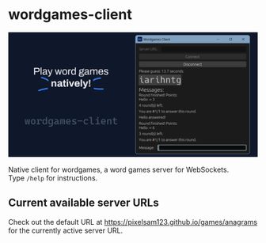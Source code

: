 # wordgames-client

![wordgames-client banner](https://raw.githubusercontent.com/PixelSam123/wordgames-client/refs/heads/main/docs/wordgames-client.webp)

Native client for wordgames, a word games server for WebSockets.  
Type `/help` for instructions.

## Current available server URLs

Check out the default URL at https://pixelsam123.github.io/games/anagrams for the currently active server URL.
